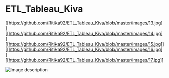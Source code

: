 # ETL_Tableau_Kiva
[[https://github.com/Ritika92/ETL_Tableau_Kiva/blob/master/images/13.jpg]]
[[https://github.com/Ritika92/ETL_Tableau_Kiva/blob/master/images/14.jpg]]
[[https://github.com/Ritika92/ETL_Tableau_Kiva/blob/master/images/15.jpg]]
[[https://github.com/Ritika92/ETL_Tableau_Kiva/blob/master/images/16.jpg]]
[[https://github.com/Ritika92/ETL_Tableau_Kiva/blob/master/images/17.jpg]]

![Image description](lhttps://github.com/Ritika92/ETL_Tableau_Kiva/blob/master/images/13.jpg)
